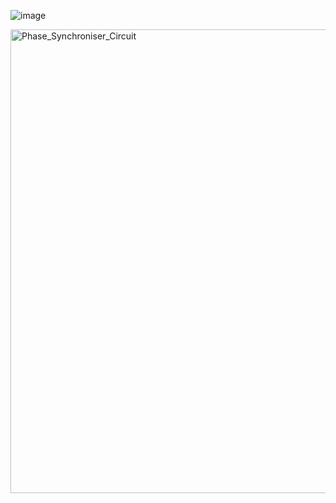 ![image](https://github.com/user-attachments/assets/a6bb6f9d-65e4-4b8d-8fb5-82ceb2a0f969)

<img width="742" alt="Phase_Synchroniser_Circuit" src="https://github.com/user-attachments/assets/c3d48f07-c48a-4389-80ac-2bdd34695f44" />
